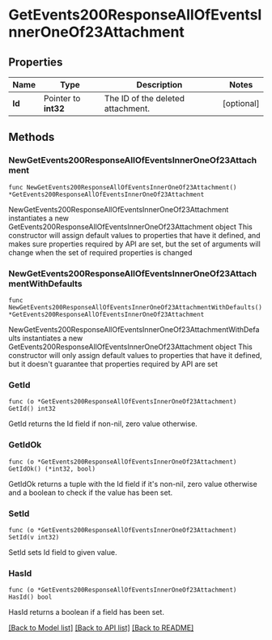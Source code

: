 # GetEvents200ResponseAllOfEventsInnerOneOf23Attachment

## Properties

Name | Type | Description | Notes
------------ | ------------- | ------------- | -------------
**Id** | Pointer to **int32** | The ID of the deleted attachment.  | [optional] 

## Methods

### NewGetEvents200ResponseAllOfEventsInnerOneOf23Attachment

`func NewGetEvents200ResponseAllOfEventsInnerOneOf23Attachment() *GetEvents200ResponseAllOfEventsInnerOneOf23Attachment`

NewGetEvents200ResponseAllOfEventsInnerOneOf23Attachment instantiates a new GetEvents200ResponseAllOfEventsInnerOneOf23Attachment object
This constructor will assign default values to properties that have it defined,
and makes sure properties required by API are set, but the set of arguments
will change when the set of required properties is changed

### NewGetEvents200ResponseAllOfEventsInnerOneOf23AttachmentWithDefaults

`func NewGetEvents200ResponseAllOfEventsInnerOneOf23AttachmentWithDefaults() *GetEvents200ResponseAllOfEventsInnerOneOf23Attachment`

NewGetEvents200ResponseAllOfEventsInnerOneOf23AttachmentWithDefaults instantiates a new GetEvents200ResponseAllOfEventsInnerOneOf23Attachment object
This constructor will only assign default values to properties that have it defined,
but it doesn't guarantee that properties required by API are set

### GetId

`func (o *GetEvents200ResponseAllOfEventsInnerOneOf23Attachment) GetId() int32`

GetId returns the Id field if non-nil, zero value otherwise.

### GetIdOk

`func (o *GetEvents200ResponseAllOfEventsInnerOneOf23Attachment) GetIdOk() (*int32, bool)`

GetIdOk returns a tuple with the Id field if it's non-nil, zero value otherwise
and a boolean to check if the value has been set.

### SetId

`func (o *GetEvents200ResponseAllOfEventsInnerOneOf23Attachment) SetId(v int32)`

SetId sets Id field to given value.

### HasId

`func (o *GetEvents200ResponseAllOfEventsInnerOneOf23Attachment) HasId() bool`

HasId returns a boolean if a field has been set.


[[Back to Model list]](../README.md#documentation-for-models) [[Back to API list]](../README.md#documentation-for-api-endpoints) [[Back to README]](../README.md)


